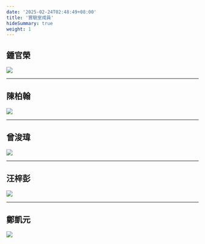```yaml
---
date: '2025-02-24T02:48:49+08:00'
title: '實驗室成員'
hideSummary: true
weight: 1
---
```


## 鍾官榮

![](../images/kjchung.webp)

---

## 陳柏翰

![](../images/test.png)

---

## 曾浚瑋

![](../images/test.png)

---

## 汪梓彭

![](../images/test.png)

---

## 鄭凱元

![](../images/test.png)
